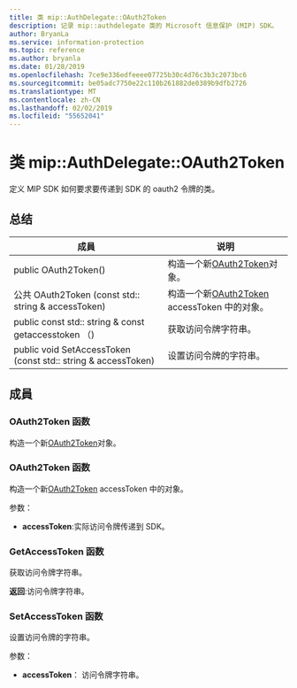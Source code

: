 ```yaml
---
title: 类 mip::AuthDelegate::OAuth2Token
description: 记录 mip::authdelegate 类的 Microsoft 信息保护 (MIP) SDK。
author: BryanLa
ms.service: information-protection
ms.topic: reference
ms.author: bryanla
ms.date: 01/28/2019
ms.openlocfilehash: 7ce9e336edfeeee07725b30c4d76c3b3c2073bc6
ms.sourcegitcommit: be05adc7750e22c110b261882de0389b9dfb2726
ms.translationtype: MT
ms.contentlocale: zh-CN
ms.lasthandoff: 02/02/2019
ms.locfileid: "55652041"
---
```

# <a name="class-mipauthdelegateoauth2token"></a>类 mip::AuthDelegate::OAuth2Token 
定义 MIP SDK 如何要求要传递到 SDK 的 oauth2 令牌的类。
  
## <a name="summary"></a>总结
 成員                        | 说明                                
--------------------------------|---------------------------------------------
public OAuth2Token()  |  构造一个新[OAuth2Token](class_mip_authdelegate_oauth2token.md)对象。
公共 OAuth2Token (const std:: string & accessToken)  |  构造一个新[OAuth2Token](class_mip_authdelegate_oauth2token.md) accessToken 中的对象。
public const std:: string & const getaccesstoken （)  |  获取访问令牌字符串。
public void SetAccessToken (const std:: string & accessToken)  |  设置访问令牌的字符串。
  
## <a name="members"></a>成員
  
### <a name="oauth2token-function"></a>OAuth2Token 函数
构造一个新[OAuth2Token](class_mip_authdelegate_oauth2token.md)对象。
  
### <a name="oauth2token-function"></a>OAuth2Token 函数
构造一个新[OAuth2Token](class_mip_authdelegate_oauth2token.md) accessToken 中的对象。

参数：  
* **accessToken**:实际访问令牌传递到 SDK。


  
### <a name="getaccesstoken-function"></a>GetAccessToken 函数
获取访问令牌字符串。

  
**返回**:访问令牌字符串。
  
### <a name="setaccesstoken-function"></a>SetAccessToken 函数
设置访问令牌的字符串。

参数：  
* **accessToken**： 访问令牌字符串。

